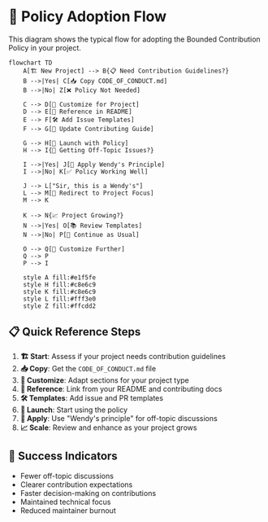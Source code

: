 # 🚀 Policy Adoption Flow

This diagram shows the typical flow for adopting the Bounded Contribution Policy in your project.

```mermaid
flowchart TD
    A[🏗️ New Project] --> B{📋 Need Contribution Guidelines?}
    B -->|Yes| C[📥 Copy CODE_OF_CONDUCT.md]
    B -->|No| Z[❌ Policy Not Needed]

    C --> D[🔧 Customize for Project]
    D --> E[📝 Reference in README]
    E --> F[🛠️ Add Issue Templates]
    F --> G[🔗 Update Contributing Guide]

    G --> H[🎉 Launch with Policy]
    H --> I{🤔 Getting Off-Topic Issues?}

    I -->|Yes| J[🍔 Apply Wendy's Principle]
    I -->|No| K[✅ Policy Working Well]

    J --> L["Sir, this is a Wendy's"]
    L --> M[🎯 Redirect to Project Focus]
    M --> K

    K --> N{📈 Project Growing?}
    N -->|Yes| O[📚 Review Templates]
    N -->|No| P[🔄 Continue as Usual]

    O --> Q[🎨 Customize Further]
    Q --> P
    P --> I

    style A fill:#e1f5fe
    style H fill:#c8e6c9
    style K fill:#c8e6c9
    style L fill:#fff3e0
    style Z fill:#ffcdd2
```

## 📋 Quick Reference Steps

1. **🏗️ Start**: Assess if your project needs contribution guidelines
2. **📥 Copy**: Get the `CODE_OF_CONDUCT.md` file
3. **🔧 Customize**: Adapt sections for your project type
4. **📝 Reference**: Link from your README and contributing docs
5. **🛠️ Templates**: Add issue and PR templates
6. **🎉 Launch**: Start using the policy
7. **🍔 Apply**: Use "Wendy's principle" for off-topic discussions
8. **📈 Scale**: Review and enhance as your project grows

## 🎯 Success Indicators

- Fewer off-topic discussions
- Clearer contribution expectations
- Faster decision-making on contributions
- Maintained technical focus
- Reduced maintainer burnout
